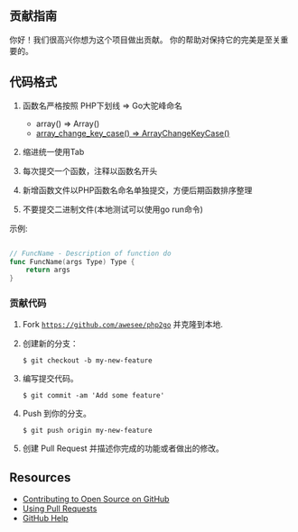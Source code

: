 ## 贡献指南

你好！我们很高兴你想为这个项目做出贡献。 你的帮助对保持它的完美是至关重要的。

## 代码格式

  1. 函数名严格按照 PHP下划线 => Go大驼峰命名
     - array() => Array()
     - [array_change_key_case() => ArrayChangeKeyCase()](https://github.com/awesee/php2go/blob/master/php/array_change_key_case.go)

  1. 缩进统一使用Tab
  1. 每次提交一个函数，注释以函数名开头
  1. 新增函数文件以PHP函数名命名单独提交，方便后期函数排序整理
  1. 不要提交二进制文件(本地测试可以使用go run命令)

示例:

```go

// FuncName - Description of function do
func FuncName(args Type) Type {
    return args
}

```

### 贡献代码

1. Fork [`https://github.com/awesee/php2go`](https://github.com/awesee/php2go) 并克隆到本地.
1. 创建新的分支：

    ```shell
    $ git checkout -b my-new-feature
    ```

1. 编写提交代码。

    ```shell
    $ git commit -am 'Add some feature'
    ```
    
1. Push 到你的分支。

    ```shell
    $ git push origin my-new-feature
    ```

1. 创建 Pull Request 并描述你完成的功能或者做出的修改。

## Resources

- [Contributing to Open Source on GitHub](https://guides.github.com/activities/contributing-to-open-source/)
- [Using Pull Requests](https://help.github.com/articles/using-pull-requests/)
- [GitHub Help](https://help.github.com)
